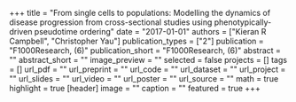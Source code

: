 +++
title = "From single cells to populations: Modelling the dynamics of disease progression from cross-sectional studies using phenotypically-driven pseudotime ordering"
date = "2017-01-01"
authors = ["Kieran R Campbell", "Christopher Yau"]
publication_types = ["2"]
publication = "F1000Research, (6)"
publication_short = "F1000Research, (6)"
abstract = ""
abstract_short = ""
image_preview = ""
selected = false
projects = []
tags = []
url_pdf = ""
url_preprint = ""
url_code = ""
url_dataset = ""
url_project = ""
url_slides = ""
url_video = ""
url_poster = ""
url_source = ""
math = true
highlight = true
[header]
image = ""
caption = ""
featured = true
+++

